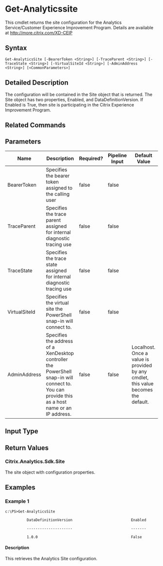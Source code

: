 ﻿
# Get-Analyticssite
This cmdlet returns the site configuration for the Analytics Service/Customer Experience Improvement Program. Details are available at http://more.citrix.com/XD-CEIP
## Syntax

```
Get-AnalyticsSite [-BearerToken <String>] [-TraceParent <String>] [-TraceState <String>] [-VirtualSiteId <String>] [-AdminAddress <String>] [<CommonParameters>]
```

## Detailed Description
The configuration will be contained in the Site object that is returned. The Site object has two properties, Enabled, and DataDefinitionVersion. If Enabled is True, then site is participating in the Citrix Experience Improvement Program.


## Related Commands

## Parameters
| Name   | Description | Required? | Pipeline Input | Default Value |
| --- | --- | --- | --- | --- |
| BearerToken | Specifies the bearer token assigned to the calling user | false | false |  |
| TraceParent | Specifies the trace parent assigned for internal diagnostic tracing use | false | false |  |
| TraceState | Specifies the trace state assigned for internal diagnostic tracing use | false | false |  |
| VirtualSiteId | Specifies the virtual site the PowerShell snap-in will connect to. | false | false |  |
| AdminAddress | Specifies the address of a XenDesktop controller the PowerShell snap-in will connect to. You can provide this as a host name or an IP address. | false | false | Localhost. Once a value is provided by any cmdlet, this value becomes the default. |

## Input Type

### 

## Return Values

### Citrix.Analytics.Sdk.Site
The site object with configuration properties.
## Examples

### Example 1

```
c:\PS>Get-AnalyticsSite  
  
          DataDefinitionVersion                           Enabled  
  
          ---------------------                           -------  
  
          1.0.0                                           False
```

#### Description
This retrieves the Analytics Site configuration.
